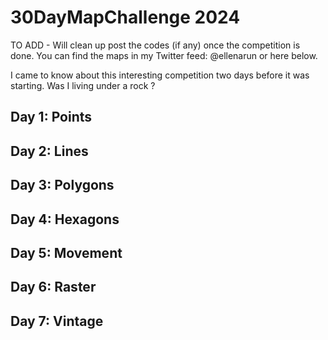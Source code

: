 # 30DayMapChallenge 2024

TO ADD - Will clean up post the codes (if any) once the competition is done.  You can find the maps in my Twitter feed: @ellenarun or here below.

I came to know about this interesting competition two days before it was starting. Was I living under a rock ?


## Day 1: Points

## Day 2: Lines

## Day 3: Polygons

## Day 4: Hexagons

## Day 5: Movement

## Day 6: Raster

## Day 7: Vintage



